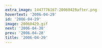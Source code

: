 ```yaml
---
extra_image: 1447776167-20060429after.png
hovertext: '2006-04-29'
id: '2006-04-29'
image: 20060429.gif
next: '2006-04-30'
prev: '2006-04-28'
title: '2006-04-29'
---
```

